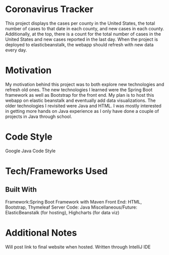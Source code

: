 # Coronavirus Tracker
This project displays the cases per county in the United States, the total number of cases to that date in each county, and new cases in each county. Additionally, at the top, there is a count for the total number of cases in the United States and new cases reported in the last day. When the project is deployed to elasticbeanstalk, the webapp should refresh with new data every day.
# Motivation
My motivation behind this project was to both explore new technologies and refresh old ones. The new technologies I learned were the Spring Boot framework as well as Bootstrap for the front end. My plan is to host this webapp on elastic beanstalk and eventually add data visualizations. The older technologies I revisited were Java and HTML. I was mostly interested in getting more hands on Java experience as I only have done a couple of projects in Java through school.
# Code Style
Google Java Code Style
# Tech/Frameworks Used
## Built With
Framework:Spring Boot Framework with Maven
Front End: HTML, Bootstrap, Thymeleaf
Server Code: Java
Miscellaneous/Future: ElasticBeanstalk (for hosting), Highcharts (for data viz)
# Additional Notes
Will post link to final website when hosted.
Written through IntelliJ IDE


